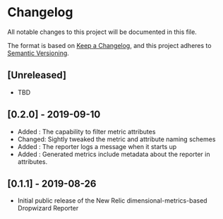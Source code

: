 # Changelog
All notable changes to this project will be documented in this file.

The format is based on [Keep a Changelog](https://keepachangelog.com/en/1.0.0/),
and this project adheres to [Semantic Versioning](https://semver.org/spec/v2.0.0.html).

## [Unreleased]
- TBD

## [0.2.0] - 2019-09-10
- Added : The capability to filter metric attributes
- Changed: Sightly tweaked the metric and attribute naming schemes
- Added : The reporter logs a message when it starts up
- Added : Generated metrics include metadata about the reporter in attributes.

## [0.1.1] - 2019-08-26
- Initial public release of the New Relic dimensional-metrics-based Dropwizard Reporter
